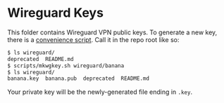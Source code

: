 # Wireguard Keys

This folder contains Wireguard VPN public keys. To generate a new key, there is a [convenience script](../scripts/mkwgkey.sh). Call it in the repo root like so:

```sh
$ ls wireguard/
deprecated  README.md
$ scripts/mkwgkey.sh wireguard/banana
$ ls wireguard/
banana.key  banana.pub  deprecated  README.md
```

Your private key will be the newly-generated file ending in `.key`.
